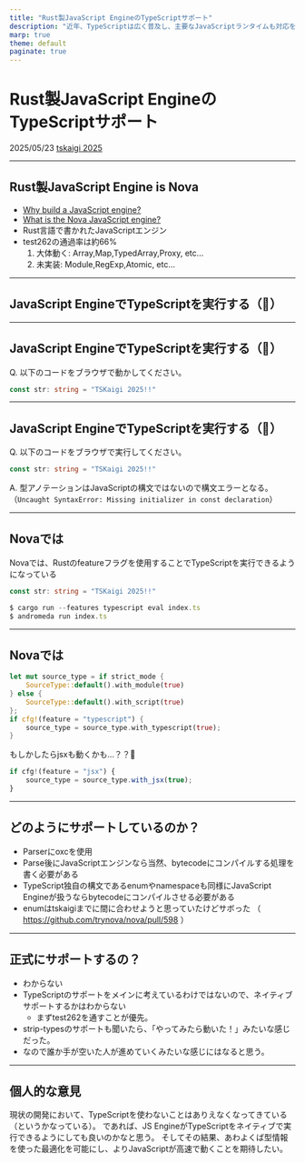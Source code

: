 ```yaml
---
title: "Rust製JavaScript EngineのTypeScriptサポート"
description: "近年、TypeScriptは広く普及し、主要なJavaScriptランタイムも対応を進めています。しかし、これらはあくまでランタイム側でのサポートであり、エンジン自体がTypeScriptを直接実行するわけではありません。本LTでは、Rust製JavaScriptエンジン Nova におけるTypeScript実行の取り組みを紹介し、エンジンレベルでのTypeScriptサポートの可能性について考察します。"
marp: true
theme: default
paginate: true
---
```


# Rust製JavaScript EngineのTypeScriptサポート

2025/05/23 [tskaigi 2025](https://2025.tskaigi.org/talks/yossydev)

---

## Rust製JavaScript Engine is Nova

- [Why build a JavaScript engine?](https://trynova.dev/blog/why-build-a-js-engine)
- [What is the Nova JavaScript engine?](https://trynova.dev/blog/what-is-the-nova-javascript-engine)
- Rust言語で書かれたJavaScriptエンジン
- test262の通過率は約66%
    1. 大体動く: Array,Map,TypedArray,Proxy, etc…
    2. 未実装: Module,RegExp,Atomic, etc…

---

## JavaScript EngineでTypeScriptを実行する（🤔）

---

## JavaScript EngineでTypeScriptを実行する（🤔）
Q. 以下のコードをブラウザで動かしてください。
```ts
const str: string = "TSKaigi 2025!!"
```

---

## JavaScript EngineでTypeScriptを実行する（🤔）
Q. 以下のコードをブラウザで実行してください。

```ts
const str: string = "TSKaigi 2025!!"
```

A. 型アノテーションはJavaScriptの構文ではないので構文エラーとなる。
（`Uncaught SyntaxError: Missing initializer in const declaration`）

---

## Novaでは
Novaでは、Rustのfeatureフラグを使用することでTypeScriptを実行できるようになっている

```ts
const str: string = "TSKaigi 2025!!"

$ cargo run --features typescript eval index.ts
$ andromeda run index.ts
```

---

## Novaでは

```rs
let mut source_type = if strict_mode {
    SourceType::default().with_module(true)
} else {
    SourceType::default().with_script(true)
};
if cfg!(feature = "typescript") {
    source_type = source_type.with_typescript(true);
}
```

もしかしたらjsxも動くかも...？？👀

```ts
if cfg!(feature = "jsx") {
    source_type = source_type.with_jsx(true);
}
```

---

## どのようにサポートしているのか？

- Parserにoxcを使用
- Parse後にJavaScriptエンジンなら当然、bytecodeにコンパイルする処理を書く必要がある
- TypeScript独自の構文であるenumやnamespaceも同様にJavaScript Engineが扱うならbytecodeにコンパイルさせる必要がある
- enumはtskaigiまでに間に合わせようと思っていたけどサボった
（ https://github.com/trynova/nova/pull/598 ）

---

## 正式にサポートするの？

- わからない
- TypeScriptのサポートをメインに考えているわけではないので、ネイティブサポートするかはわからない
  - まずtest262を通すことが優先。
- strip-typesのサポートも聞いたら、「やってみたら動いた！」みたいな感じだった。
- なので誰か手が空いた人が進めていくみたいな感じにはなると思う。

---

## 個人的な意見

現状の開発において、TypeScriptを使わないことはありえなくなってきている（というかなっている）。
であれば、JS EngineがTypeScriptをネイティブで実行できるようにしても良いのかなと思う。
そしてその結果、あわよくば型情報を使った最適化を可能にし、よりJavaScriptが高速で動くことを期待したい。
